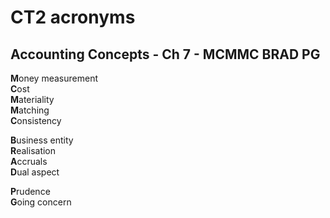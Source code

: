 # CT2 acronyms

## Accounting Concepts - Ch 7 - MCMMC BRAD PG

**M**oney measurement  
**C**ost  
**M**ateriality  
**M**atching  
**C**onsistency  

**B**usiness entity  
**R**ealisation  
**A**ccruals  
**D**ual aspect  

**P**rudence  
**G**oing concern  

